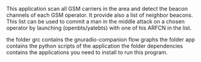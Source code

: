 
This application scan all GSM carriers in the area and detect the beacon channels of each GSM operator. It provide also a list of neighbor beacons. 
This list can be used to commit a man in the middle attack on a chosen operator by launching (openbts/yatebts) with one of his ARFCN in the list. 

the folder grc contains the gnuradio-companion flow graphs 
the folder app contains the python scripts of the application 
the folder dependencies contains the applications you need to install to run this program.


